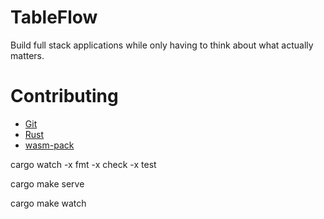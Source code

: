# TableFlow

Build full stack applications while only having to think about what actually matters.

# Contributing

- [Git](https://www.atlassian.com/git/tutorials/install-git)
- [Rust](https://www.rust-lang.org/tools/install)
- [wasm-pack](https://rustwasm.github.io/wasm-pack/installer/)

cargo watch -x fmt -x check -x test

cargo make serve

cargo make watch
